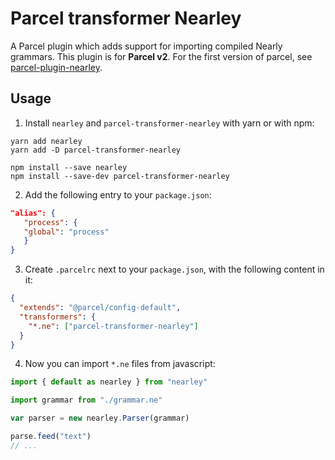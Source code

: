 # Parcel transformer Nearley

A Parcel plugin which adds support for importing compiled Nearly grammars. This plugin is for **Parcel v2**. For the first version of parcel, see [parcel-plugin-nearley](https://github.com/adam1658/parcel-plugin-nearley).

## Usage

1. Install `nearley` and `parcel-transformer-nearley` with yarn or with npm:

```
yarn add nearley
yarn add -D parcel-transformer-nearley
```

```
npm install --save nearley
npm install --save-dev parcel-transformer-nearley
```

2. Add the following entry to your `package.json`:

```json
"alias": {
   "process": {
   "global": "process"
   }
}
```


3. Create `.parcelrc` next to your `package.json`, with the following content in it:

```json
{
  "extends": "@parcel/config-default",
  "transformers": {
    "*.ne": ["parcel-transformer-nearley"]
  }
}
```

4. Now you can import `*.ne` files from javascript:

```js
import { default as nearley } from "nearley"

import grammar from "./grammar.ne"

var parser = new nearley.Parser(grammar)

parse.feed("text")
// ...
```
